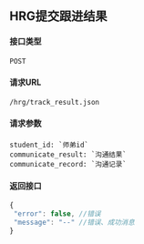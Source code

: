 ## HRG提交跟进结果
#### 接口类型
	POST
#### 请求URL
	/hrg/track_result.json
#### 请求参数
	student_id: `师弟id`
	communicate_result: `沟通结果`
	communicate_record: `沟通记录`
#### 返回接口
```js
{
 "error": false, //错误
 "message": "--" //错误、成功消息
}
```